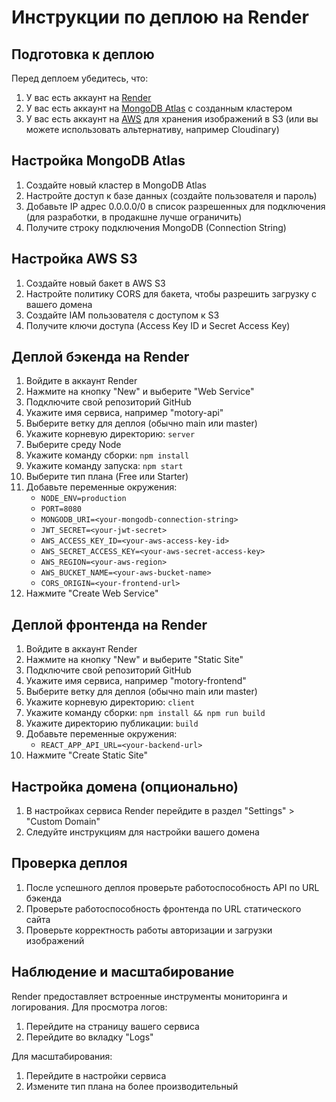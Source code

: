 # Инструкции по деплою на Render

## Подготовка к деплою

Перед деплоем убедитесь, что:

1. У вас есть аккаунт на [Render](https://render.com/)
2. У вас есть аккаунт на [MongoDB Atlas](https://www.mongodb.com/cloud/atlas) с созданным кластером
3. У вас есть аккаунт на [AWS](https://aws.amazon.com) для хранения изображений в S3 (или вы можете использовать альтернативу, например Cloudinary)

## Настройка MongoDB Atlas

1. Создайте новый кластер в MongoDB Atlas
2. Настройте доступ к базе данных (создайте пользователя и пароль)
3. Добавьте IP адрес 0.0.0.0/0 в список разрешенных для подключения (для разработки, в продакшне лучше ограничить)
4. Получите строку подключения MongoDB (Connection String)

## Настройка AWS S3

1. Создайте новый бакет в AWS S3
2. Настройте политику CORS для бакета, чтобы разрешить загрузку с вашего домена
3. Создайте IAM пользователя с доступом к S3
4. Получите ключи доступа (Access Key ID и Secret Access Key)

## Деплой бэкенда на Render

1. Войдите в аккаунт Render
2. Нажмите на кнопку "New" и выберите "Web Service"
3. Подключите свой репозиторий GitHub
4. Укажите имя сервиса, например "motory-api"
5. Выберите ветку для деплоя (обычно main или master)
6. Укажите корневую директорию: `server`
7. Выберите среду Node
8. Укажите команду сборки: `npm install`
9. Укажите команду запуска: `npm start`
10. Выберите тип плана (Free или Starter)
11. Добавьте переменные окружения:
    - `NODE_ENV=production`
    - `PORT=8080`
    - `MONGODB_URI=<your-mongodb-connection-string>`
    - `JWT_SECRET=<your-jwt-secret>`
    - `AWS_ACCESS_KEY_ID=<your-aws-access-key-id>`
    - `AWS_SECRET_ACCESS_KEY=<your-aws-secret-access-key>`
    - `AWS_REGION=<your-aws-region>`
    - `AWS_BUCKET_NAME=<your-aws-bucket-name>`
    - `CORS_ORIGIN=<your-frontend-url>`
12. Нажмите "Create Web Service"

## Деплой фронтенда на Render

1. Войдите в аккаунт Render
2. Нажмите на кнопку "New" и выберите "Static Site"
3. Подключите свой репозиторий GitHub
4. Укажите имя сервиса, например "motory-frontend"
5. Выберите ветку для деплоя (обычно main или master)
6. Укажите корневую директорию: `client`
7. Укажите команду сборки: `npm install && npm run build`
8. Укажите директорию публикации: `build`
9. Добавьте переменные окружения:
    - `REACT_APP_API_URL=<your-backend-url>`
10. Нажмите "Create Static Site"

## Настройка домена (опционально)

1. В настройках сервиса Render перейдите в раздел "Settings" > "Custom Domain"
2. Следуйте инструкциям для настройки вашего домена

## Проверка деплоя

1. После успешного деплоя проверьте работоспособность API по URL бэкенда
2. Проверьте работоспособность фронтенда по URL статического сайта
3. Проверьте корректность работы авторизации и загрузки изображений

## Наблюдение и масштабирование

Render предоставляет встроенные инструменты мониторинга и логирования. Для просмотра логов:

1. Перейдите на страницу вашего сервиса
2. Перейдите во вкладку "Logs"

Для масштабирования:

1. Перейдите в настройки сервиса
2. Измените тип плана на более производительный 